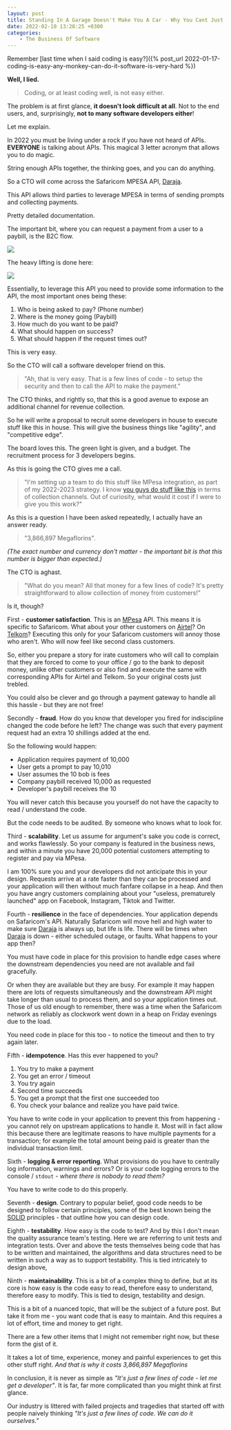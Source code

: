 ```yaml
---
layout: post
title: Standing In A Garage Doesn't Make You A Car - Why You Cant Just "Hire Developers"
date: 2022-02-10 13:28:25 +0300
categories:
    - The Business Of Software
---
```

Remember [last time when I said coding is easy?]({% post_url 2022-01-17-coding-is-easy-any-monkey-can-do-it-software-is-very-hard %})

**Well, I lied.**

> Coding, or at least coding well, is not easy either.

The problem is at first glance, **it doesn't look difficult at all**. Not to the end users, and, surprisingly, **not to many software developers either**!

Let me explain.

In 2022 you must be living under a rock if you have not heard of APIs. **EVERYONE** is talking about APIs. This magical 3 letter acronym that allows you to do magic.
  
String enough APIs together, the thinking goes, and you can do anything.

So a CTO will come across the Safaricom MPESA API, [Daraja](https://developer.safaricom.co.ke/Documentation).

This API allows third parties to leverage MPESA in terms of sending prompts and collecting payments.

Pretty detailed documentation.

The important bit, where you can request a payment from a user to a paybill, is the B2C flow.

![](../images/2022/01/B2C.png)

The heavy lifting is done here:

![](../images/2022/01/B2CRequest.png)

Essentially, to leverage this API you need to provide some information to the API, the most important ones being these:

1. Who is being asked to pay? (Phone number)
2. Where is the money going (Paybill)
3. How much do you want to be paid?
4. What should happen on success?
5. What should happen if the request times out?

This is very easy.

So the CTO will call a software developer friend on this.

> "Ah, that is very easy. That is a few lines of code - to setup the security and then to call the API to make the payment."

The CTO thinks, and rightly so, that this is a good avenue to expose an additional channel for revenue collection.

So he will write a proposal to recruit some developers in house to execute stuff like this in house. This will give the business things like "agility", and "competitive edge".

The board loves this. The green light is given, and a budget. The recruitment process for 3 developers begins.

As this is going the CTO gives me a call.

> "I'm setting up a team to do this stuff like MPesa integration, as part of my 2022-2023 strategy. I know [you guys do stuff like this](https://www.innova.co.ke/) in terms of collection channels. Out of curiosity, what would it cost if I were to give you this work?"


As this is a question I have been asked repeatedly, I actually have an answer ready.

> "3,866,897 Megaflorins".

*(The exact number and currency don't matter - the important bit is that this number is bigger than expected.)*

The CTO is aghast.

> "What do you mean? All that money for a few lines of code? It's pretty straightforward to allow collection of money from customers!"

Is it, though?

First - **customer satisfaction**. This is an [MPesa](https://www.safaricom.co.ke/personal/m-pesa) API. This means it is specific to Safaricom. What about your other customers on [Airtel](https://www.airtelkenya.com/)? On [Telkom](https://www.telkom.co.ke/)? Executing this only for your Safaricom customers will annoy those who aren't. Who will now feel like second class customers.

So, either you prepare a story for irate customers who will call to complain that they are forced to come to your office / go to the bank to deposit money, unlike other customers or also find and execute the same with corresponding APIs for Airtel and Telkom. So your original costs just trebled.

You could also be clever and go through a payment gateway to handle all this hassle - but they are not free!

Secondly - **fraud**. How do you know that developer you fired for indiscipline changed the code before he left? The change was such that every payment request had an extra 10 shillings added at the end.

So the following would happen:

- Application requires payment of 10,000
- User gets a prompt to pay 10,010
- User assumes the 10 bob is fees
- Company paybill received 10,000 as requested
- Developer's paybill receives the 10

You will never catch this because you yourself do not have the capacity to read / understand the code.

But the code needs to be audited. By someone who knows what to look for.

Third - **scalability**. Let us assume for argument's sake you code is correct, and works flawlessly. So your company is featured in the business news, and within a minute you have 20,000 potential customers attempting to register and pay via MPesa.

I am 100% sure you and your developers did not anticipate this in your design. Requests arrive at a rate faster than they can be processed and your application will then without much fanfare collapse in a heap. And then you have angry customers complaining about your "useless, prematurely launched" app on Facebook, Instagram, Tiktok and Twitter.

Fourth - **resilience** in the face of dependencies. Your application depends on Safaricom's API. Naturally Safaricom will move hell and high water to make sure [Daraja](https://developer.safaricom.co.ke/) is always up, but life is life. There will be times when [Daraja](https://developer.safaricom.co.ke/) is down - either scheduled outage, or faults. What happens to your app then?

You must have code in place for this provision to handle edge cases where the downstream dependencies you need are not available and fail gracefully.

Or when they are available but they are busy. For example it may happen there are lots of requests simultaneously and the downstream API might take longer than usual to process them, and so your application times out. Those of us old enough to remember, there was a time when the Safaricom network as reliably as clockwork went down in a heap on Friday evenings due to the load.

You need code in place for this too - to notice the timeout and then to try again later.

Fifth - **idempotence**. Has this ever happened to you? 
1. You try to make a payment
2. You get an error / timeout
3. You try again
4. Second time succeeds
5. You get a prompt that the first one succeeded too
6. You check your balance and realize you have paid twice.

You have to write code in your application to prevent this from happening - you cannot rely on upstream applications to handle it. Most will in fact allow this because there are legitimate reasons to have multiple payments for a transaction; for example the total amount being paid is greater than the individual transaction limit.

Sixth - **logging & error reporting**. What provisions do you have to centrally log information, warnings and errors? Or is your code logging errors to the console / `stdout` - *where there is nobody to read them?*

You have to write code to do this properly.

Seventh - **design**. Contrary to popular belief, good code needs to be designed to follow certain principles, some of the best known being the [SOLID](https://www.baeldung.com/solid-principles) principles - that outline how you can design code.

Eighth - **testability**. How easy is the code to test? And by this I don't mean the quality assurance team's testing. Here we are referring to unit tests and integration tests. Over and above the tests themselves being code that has to be written and maintained, the algorithms and data structures need to be written in such a way as to support testability. This is tied intricately to design above,

Ninth - **maintainability**. This is a bit of a complex thing to define, but at its core is how easy is the code easy to read, therefore easy to understand, therefore easy to modify. This is tied to design, testability and design.

This is a bit of a nuanced topic, that will be the subject of a future post. But take it from me - you want code that is easy to maintain. And this requires a lot of effort, time and money to get right.

There are a few other items that I might not remember right now, but these form the gist of it.

It takes a lot of time, experience, money and painful experiences to get this other stuff right. *And that is why it costs 3,866,897 Megaflorins*

In conclusion, it is never as simple as *"It's just a few lines of code - let me get a developer"*. It is far, far more complicated than you might think at first glance.

Our industry is littered with failed projects and tragedies that started off with people naively thinking *"It's just a few lines of code. We can do it ourselves."*
